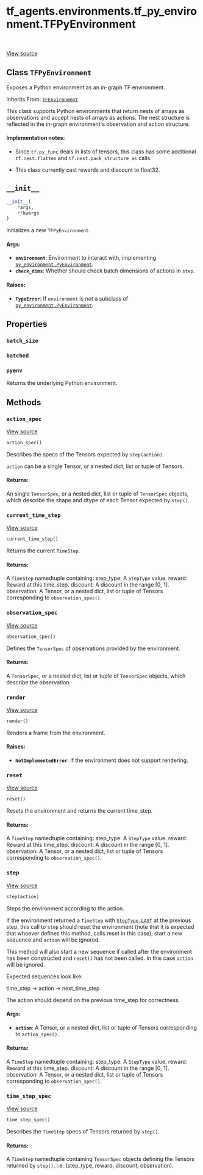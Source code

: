 <div itemscope itemtype="http://developers.google.com/ReferenceObject">
<meta itemprop="name" content="tf_agents.environments.tf_py_environment.TFPyEnvironment" />
<meta itemprop="path" content="Stable" />
<meta itemprop="property" content="batch_size"/>
<meta itemprop="property" content="batched"/>
<meta itemprop="property" content="pyenv"/>
<meta itemprop="property" content="__init__"/>
<meta itemprop="property" content="action_spec"/>
<meta itemprop="property" content="current_time_step"/>
<meta itemprop="property" content="observation_spec"/>
<meta itemprop="property" content="render"/>
<meta itemprop="property" content="reset"/>
<meta itemprop="property" content="step"/>
<meta itemprop="property" content="time_step_spec"/>
</div>

# tf_agents.environments.tf_py_environment.TFPyEnvironment

<table class="tfo-notebook-buttons tfo-api" align="left">
</table>

<a target="_blank" href="https://github.com/tensorflow/agents/tree/master/tf_agents/environments/tf_py_environment.py">View
source</a>

## Class `TFPyEnvironment`

Exposes a Python environment as an in-graph TF environment.

Inherits From: [`TFEnvironment`](../../../tf_agents/environments/tf_environment/TFEnvironment.md)

<!-- Placeholder for "Used in" -->

This class supports Python environments that return nests of arrays as
observations and accept nests of arrays as actions. The nest structure is
reflected in the in-graph environment's observation and action structure.

#### Implementation notes:

* Since `tf.py_func` deals in lists of tensors, this class has some additional
  `tf.nest.flatten` and `tf.nest.pack_structure_as` calls.

* This class currently cast rewards and discount to float32.

<h2 id="__init__"><code>__init__</code></h2>

``` python
__init__(
    *args,
    **kwargs
)
```

Initializes a new `TFPyEnvironment`.

#### Args:

*   <b>`environment`</b>: Environment to interact with, implementing
    <a href="../../../tf_agents/environments/py_environment/PyEnvironment.md"><code>py_environment.PyEnvironment</code></a>.
*   <b>`check_dims`</b>: Whether should check batch dimensions of actions in
    `step`.

#### Raises:

*   <b>`TypeError`</b>: If `environment` is not a subclass of
    <a href="../../../tf_agents/environments/py_environment/PyEnvironment.md"><code>py_environment.PyEnvironment</code></a>.

## Properties

<h3 id="batch_size"><code>batch_size</code></h3>

<h3 id="batched"><code>batched</code></h3>

<h3 id="pyenv"><code>pyenv</code></h3>

Returns the underlying Python environment.

## Methods

<h3 id="action_spec"><code>action_spec</code></h3>

<a target="_blank" href="https://github.com/tensorflow/agents/tree/master/tf_agents/environments/tf_environment.py">View
source</a>

``` python
action_spec()
```

Describes the specs of the Tensors expected by `step(action)`.

`action` can be a single Tensor, or a nested dict, list or tuple of
Tensors.

#### Returns:

An single `TensorSpec`, or a nested dict, list or tuple of
`TensorSpec` objects, which describe the shape and
dtype of each Tensor expected by `step()`.

<h3 id="current_time_step"><code>current_time_step</code></h3>

<a target="_blank" href="https://github.com/tensorflow/agents/tree/master/tf_agents/environments/tf_environment.py">View
source</a>

``` python
current_time_step()
```

Returns the current `TimeStep`.

#### Returns:

A `TimeStep` namedtuple containing: step_type: A `StepType` value. reward:
Reward at this time_step. discount: A discount in the range [0, 1]. observation:
A Tensor, or a nested dict, list or tuple of Tensors corresponding to
`observation_spec()`.

<h3 id="observation_spec"><code>observation_spec</code></h3>

<a target="_blank" href="https://github.com/tensorflow/agents/tree/master/tf_agents/environments/tf_environment.py">View
source</a>

``` python
observation_spec()
```

Defines the `TensorSpec` of observations provided by the environment.

#### Returns:

A `TensorSpec`, or a nested dict, list or tuple of
`TensorSpec` objects, which describe the observation.

<h3 id="render"><code>render</code></h3>

<a target="_blank" href="https://github.com/tensorflow/agents/tree/master/tf_agents/environments/tf_environment.py">View
source</a>

``` python
render()
```

Renders a frame from the environment.

#### Raises:

* <b>`NotImplementedError`</b>: If the environment does not support rendering.

<h3 id="reset"><code>reset</code></h3>

<a target="_blank" href="https://github.com/tensorflow/agents/tree/master/tf_agents/environments/tf_environment.py">View
source</a>

``` python
reset()
```

Resets the environment and returns the current time_step.

#### Returns:

A `TimeStep` namedtuple containing: step_type: A `StepType` value. reward:
Reward at this time_step. discount: A discount in the range [0, 1]. observation:
A Tensor, or a nested dict, list or tuple of Tensors corresponding to
`observation_spec()`.

<h3 id="step"><code>step</code></h3>

<a target="_blank" href="https://github.com/tensorflow/agents/tree/master/tf_agents/environments/tf_environment.py">View
source</a>

``` python
step(action)
```

Steps the environment according to the action.

If the environment returned a `TimeStep` with
<a href="../../../tf_agents/trajectories/time_step/StepType.md#LAST"><code>StepType.LAST</code></a>
at the previous step, this call to `step` should reset the environment (note
that it is expected that whoever defines this method, calls reset in this case),
start a new sequence and `action` will be ignored.

This method will also start a new sequence if called after the environment
has been constructed and `reset()` has not been called. In this case
`action` will be ignored.

Expected sequences look like:

  time_step -> action -> next_time_step

The action should depend on the previous time_step for correctness.

#### Args:

*   <b>`action`</b>: A Tensor, or a nested dict, list or tuple of Tensors
    corresponding to `action_spec()`.

#### Returns:

A `TimeStep` namedtuple containing: step_type: A `StepType` value. reward:
Reward at this time_step. discount: A discount in the range [0, 1]. observation:
A Tensor, or a nested dict, list or tuple of Tensors corresponding to
`observation_spec()`.

<h3 id="time_step_spec"><code>time_step_spec</code></h3>

<a target="_blank" href="https://github.com/tensorflow/agents/tree/master/tf_agents/environments/tf_environment.py">View
source</a>

``` python
time_step_spec()
```

Describes the `TimeStep` specs of Tensors returned by `step()`.

#### Returns:

A `TimeStep` namedtuple containing `TensorSpec` objects defining the
Tensors returned by `step()`, i.e.
(step_type, reward, discount, observation).
